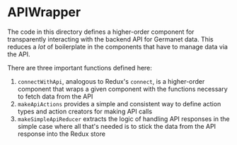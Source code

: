 # APIWrapper

The code in this directory defines a higher-order component for
transparently interacting with the backend API for Germanet data.
This reduces a *lot* of boilerplate in the components that have to
manage data via the API.

There are three important functions defined here:

1) `connectWithApi`, analogous to Redux's `connect`, is a higher-order
    component that wraps a given component with the functions
    necessary to fetch data from the API
2) `makeApiActions` provides a simple and consistent way to define
    action types and action creators for making API calls
3) `makeSimpleApiReducer` extracts the logic of handling API responses
    in the simple case where all that's needed is to stick the data
    from the API response into the Redux store
    
